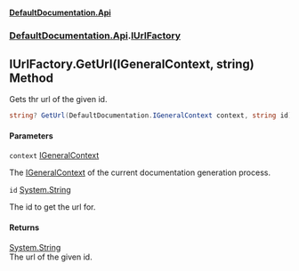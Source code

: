 #### [DefaultDocumentation.Api](index.md 'index')
### [DefaultDocumentation.Api](index.md#DefaultDocumentation.Api 'DefaultDocumentation.Api').[IUrlFactory](IUrlFactory.md 'DefaultDocumentation.Api.IUrlFactory')

## IUrlFactory.GetUrl(IGeneralContext, string) Method

Gets thr url of the given id.

```csharp
string? GetUrl(DefaultDocumentation.IGeneralContext context, string id);
```
#### Parameters

<a name='DefaultDocumentation.Api.IUrlFactory.GetUrl(DefaultDocumentation.IGeneralContext,string).context'></a>

`context` [IGeneralContext](IGeneralContext.md 'DefaultDocumentation.IGeneralContext')

The [IGeneralContext](IGeneralContext.md 'DefaultDocumentation.IGeneralContext') of the current documentation generation process.

<a name='DefaultDocumentation.Api.IUrlFactory.GetUrl(DefaultDocumentation.IGeneralContext,string).id'></a>

`id` [System.String](https://docs.microsoft.com/en-us/dotnet/api/System.String 'System.String')

The id to get the url for.

#### Returns
[System.String](https://docs.microsoft.com/en-us/dotnet/api/System.String 'System.String')  
The url of the given id.